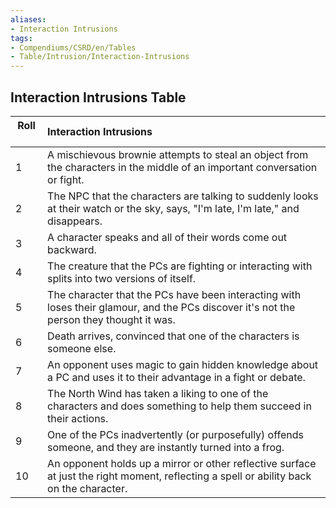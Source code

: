 ```yaml
---
aliases:
- Interaction Intrusions
tags:
- Compendiums/CSRD/en/Tables
- Table/Intrusion/Interaction-Intrusions
---
```


## Interaction Intrusions Table
|  Roll &nbsp; &nbsp; | Interaction Intrusions  |
| ------------- | :----------- |
| 1 | A mischievous brownie attempts to steal an object from the characters in the middle of an important conversation or fight. |
| 2 | The NPC that the characters are talking to suddenly looks at their watch or the sky, says, "I'm late, I'm late," and disappears. |
| 3 | A character speaks and all of their words come out backward. |
| 4 | The creature that the PCs are fighting or interacting with splits into two versions of itself. |
| 5 | The character that the PCs have been interacting with loses their glamour, and the PCs discover it's not the person they thought it was. |
| 6 | Death arrives, convinced that one of the characters is someone else. |
| 7 | An opponent uses magic to gain hidden knowledge about a PC and uses it to their advantage in a fight or debate. |
| 8 | The North Wind has taken a liking to one of the characters and does something to help them succeed in their actions. |
| 9 | One of the PCs inadvertently (or purposefully) offends someone, and they are instantly turned into a frog. |
| 10 | An opponent holds up a mirror or other reflective surface at just the right moment, reflecting a spell or ability back on the character. |